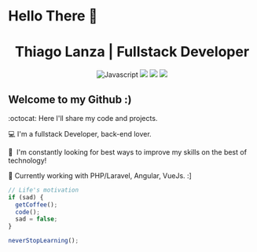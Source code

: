 # Hello There :metal:

<h1 align="center"> 
  Thiago Lanza | Fullstack Developer
</h1>

<p align="center">  
  <img src="https://img.shields.io/badge/-Javascript-yellow" alt="Javascript">
  <img src="https://img.shields.io/badge/-NodeJS-brightgreen" alt"Node.JS">   
  <img src="https://img.shields.io/badge/-PHP-blue" alt"PHP">
  <img src="https://img.shields.io/badge/-Laravel-orange" alt"Laravel"> 
</p>

## Welcome to my Github :)
:octocat: Here I'll share my code and projects.

:computer: I'm a fullstack Developer, back-end lover.

:metal:&nbsp; I'm constantly looking for best ways to improve my skills on the best of technology!

:briefcase: Currently working with PHP/Laravel, Angular, VueJs. :]


```js
// Life's motivation
if (sad) {
  getCoffee();
  code();
  sad = false;
}

neverStopLearning();
```
